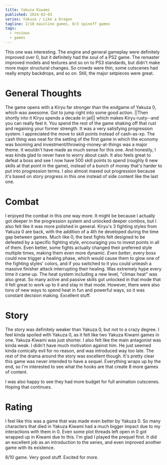 ```yaml
---
title: Yakuza Kiwami
published: 2024-03-03
series: Yakuza / Like a Dragon
tagline: 2/10 mainline games, 0/3 spinoff games
tags:
  - reviews
  - games
---
```


This one was interesting. The engine and general gameplay were definitely
improved over 0, but it definitely had the soul of a PS2 game. The remaster
improved models and textures and so on to PS3 standards, but didn't make more
major structural changes. So crowds were thin, some cutscenes had really empty
backdrops, and so on. Still, the major setpieces were great.

# General Thoughts

The game opens with a Kiryu far stronger than the endgame of Yakuza 0, which was
awesome. Got to jump right into some good action. ||Then shortly into it Kiryu
spends a decade in jail|| which makes Kiryu rusty--and you can really feel it.
You spend the rest of the game shaking off that rust and regaining your former
strength. It was a very satisfying progression system. I appreciated the move to
skill points instead of cash-as-xp. The cash thing was neat for the setting of
the first game in which the economy was booming and
investment/throwing-money-at-things was a major theme. It wouldn't have made as
much sense for this one. And honestly, I was kinda glad to never have to worry
about cash. It also feels great to defeat a boss and see I now have 500 skill
points to spend (roughly 6 new skills at that point in the game), instead of a
bunch of money that's harder to put into progression terms. I also almost maxed
out progression because it's based on story progress in this one instead of side
content like the last one.

# Combat

I enjoyed the combat in this one way more. It might be because I actually got
deeper in the progression system and unlocked deeper combos, but I also felt
like it was more polished in general. Kiryu's 3 fighting styles from Yakuza 0
are back, with the addition of a 4th he developed during the time gap between
games. Much like 0, the best fights felt designed to be defeated by a specific
fighting style, encouraging you to invest points in all of them. Even better,
some fights actually changed their preferred style multiple times, making them
even more dynamic. _Even better_, every boss could now trigger a healing phase,
which would cause them to glow one of the fighting styles' colors, and if you
switched to it you could unleash a massive finisher attack interrupting their
healing. Was extremely hype every time it came up. The heat system including a
new level, "climax heat" was also great. So many active and passive skills got
unlocked in that mode that it felt great to work up to it and stay in that mode.
However, there were also tons of new ways to spend heat in fun and powerful
ways, so it was constant decision making. Excellent stuff.

# Story

The story was definitely weaker than Yakuza 0, but not to a crazy degree. I feel
kinda spoiled with Yakuza 0, as it felt like two Yakuza Kiwami games in one.
Yakuza Kiwami was just shorter. I also felt like the main antagonist was kinda
weak. I didn't have much motivation against him. He just seemed kinda comically
evil for no reason, and was introduced way too late. The rest of the drama
around the story was excellent though. It's pretty clear this game was never
intended to have a sequel. Everything wraps up by the end, so I'm interested to
see what the hooks are that create 8 more games of content.

I was also happy to see they had more budget for full animation cutscenes.
Hoping that continues.

# Rating

I feel like this was a game that was made even better by Yakuza 0. So many
characters that died in Yakuza Kiwami had a much bigger impact due to my
interactions with them in 0. Even some plot threads left open in 0 got wrapped
up in Kiwami due to this. I'm glad I played the prequel first. It did an
excellent job as an introduction to the series, and even improved another game
with its existence.

8/10 game. Very good stuff. Excited for more.
